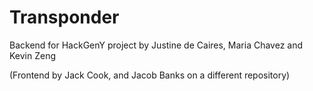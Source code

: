 # Transponder 
Backend for HackGenY project by Justine de Caires, Maria Chavez and Kevin Zeng

(Frontend by Jack Cook, and Jacob Banks on a different repository) 


